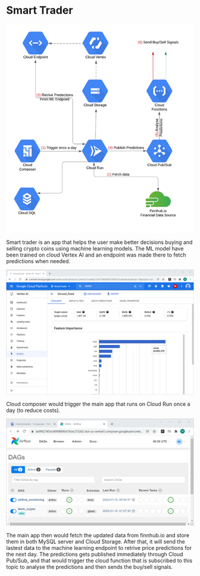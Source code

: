 # Smart Trader 
<p align="center">
    <img src='./pics/GCP-smart-trader.png'></img>
</p>

Smart trader is an app that helps the user make better decisions buying and selling crypto coins using machine learning models. The ML model have been trained on cloud Vertex AI and an endpoint was made there to fetch predictions when needed.
<p align="center">
    <img src='./pics/vertex.png'></img>
</p>

Cloud composer would trigger the main app that runs on Cloud Run once a day (to reduce costs).
<p align="center">
    <img src='./pics/composer.png'></img>
</p>
The main app then would fetch the updated data from finnhub.io and store them in both MySQL server and Cloud Storage. After that, it will send the lastest data to the machine learning endpoint to retrive price predictions for the next day. The predictions gets published immediately through Cloud Pub/Sub, and that would trigger the cloud function that is subscribed to this topic to analyse the predictions and then sends the buy/sell signals.


